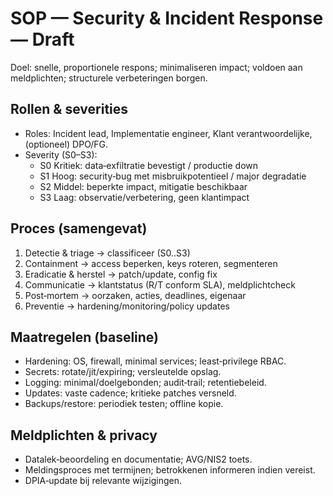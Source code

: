 # SOP — Security & Incident Response — Draft

Doel: snelle, proportionele respons; minimaliseren impact; voldoen aan meldplichten; structurele verbeteringen borgen.

## Rollen & severities
- Roles: Incident lead, Implementatie engineer, Klant verantwoordelijke, (optioneel) DPO/FG.
- Severity (S0–S3):
  - S0 Kritiek: data‑exfiltratie bevestigt / productie down
  - S1 Hoog: security‑bug met misbruikpotentieel / major degradatie
  - S2 Middel: beperkte impact, mitigatie beschikbaar
  - S3 Laag: observatie/verbetering, geen klantimpact

## Proces (samengevat)
1) Detectie & triage → classificeer (S0..S3)  
2) Containment → access beperken, keys roteren, segmenteren  
3) Eradicatie & herstel → patch/update, config fix  
4) Communicatie → klantstatus (R/T conform SLA), meldplichtcheck  
5) Post‑mortem → oorzaken, acties, deadlines, eigenaar  
6) Preventie → hardening/monitoring/policy updates

## Maatregelen (baseline)
- Hardening: OS, firewall, minimal services; least‑privilege RBAC.  
- Secrets: rotate/jit/expiring; versleutelde opslag.  
- Logging: minimal/doelgebonden; audit‑trail; retentiebeleid.  
- Updates: vaste cadence; kritieke patches versneld.  
- Backups/restore: periodiek testen; offline kopie.

## Meldplichten & privacy
- Datalek‑beoordeling en documentatie; AVG/NIS2 toets.  
- Meldingsproces met termijnen; betrokkenen informeren indien vereist.  
- DPIA‑update bij relevante wijzigingen.

